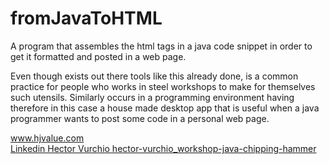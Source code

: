 # fromJavaToHTML
A program that assembles the html tags in a java code snippet in order to get it formatted and posted in a web page.

Even though exists out there tools like this already done, is a common practice for people who works in steel workshops to make for themselves such utensils. Similarly occurs in a programming environment having therefore in this case a house made desktop app that is useful when a java programmer wants to post some code in a personal web page.

<a href="https://www.hjvalue.com">www.hjvalue.com</a></br>
<a href="https://www.linkedin.com/posts/hector-vurchio_workshop-java-chipping-hammer-put-html-activity-7022605324662575104--Gvb?utm_source=share&utm_medium=member_desktop">Linkedin Hector Vurchio hector-vurchio_workshop-java-chipping-hammer</a>
